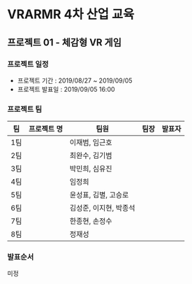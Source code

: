 # VRARMR 4차 산업 교육

## 프로젝트 01 - 체감형 VR 게임

### 프로젝트 일정
- 프로젝트 기간 : 2019/08/27 ~ 2019/09/05
- 프로젝트 발표일 : 2019/09/05 16:00

### 프로젝트 팀
|팀|프로젝트 명|팀원|팀장|발표자|
|-|-|-|-|-|
|1팀||이재범, 임근호|||
|2팀||최완수, 김기범|||
|3팀||박민희, 심유진|||
|4팀||임정희|||
|5팀||윤성표, 김별, 고승로|||
|6팀||김성준, 이지현, 박종석|||
|7팀||한종현, 손정수|||
|8팀||정재성|||

### 발표순서
미정
